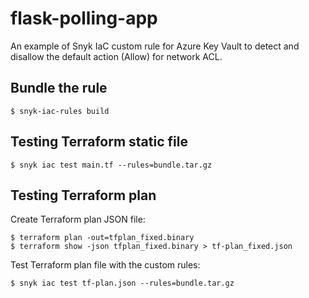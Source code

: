 # flask-polling-app
An example of Snyk IaC custom rule for Azure Key Vault to detect and disallow the default action (Allow) for network ACL.

## Bundle the rule

```
$ snyk-iac-rules build
```

## Testing Terraform static file
```
$ snyk iac test main.tf --rules=bundle.tar.gz
```

## Testing Terraform plan
Create Terraform plan JSON file:

```
$ terraform plan -out=tfplan_fixed.binary
$ terraform show -json tfplan_fixed.binary > tf-plan_fixed.json
```

Test Terraform plan file with the custom rules:
```
$ snyk iac test tf-plan.json --rules=bundle.tar.gz
```



